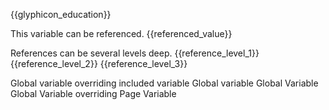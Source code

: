 <span id="education_icon">{{glyphicon_education}}</span>

<span id="referenced_value">This variable can be referenced.</span>
<span id="finalized_value">{{referenced_value}}</span>

<span id="reference_level_1">References can be several levels deep.</span>
<span id="reference_level_2">{{reference_level_1}}</span>
<span id="reference_level_3">{{reference_level_2}}</span>
<span id="reference_level_4">{{reference_level_3}}</span>

<span id="global_variable_overriding_included_variable">Global variable overriding included variable</span>
<span id="included_global_variable">Global variable</span>
<span id="page_global_variable">Global Variable</span>
<span id="page_global_variable_overriding_page_variable">Global Variable overriding Page Variable</span>
